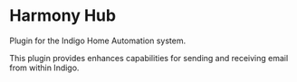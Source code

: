 # Harmony Hub

Plugin for the Indigo Home Automation system.

This plugin provides enhances capabilities for sending and receiving email from within Indigo.
